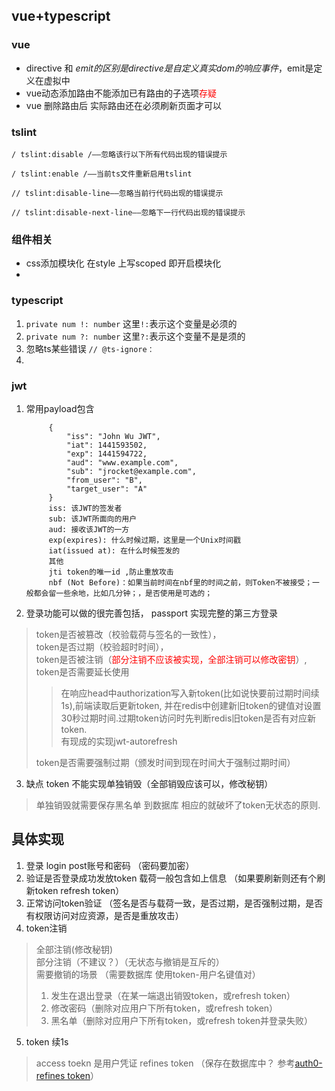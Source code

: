 ## vue+typescript
### vue 
+ directive 和 $emit 的区别 是directive 是自定义真实dom的响应事件，$emit是定义在虚拟中
+ vue动态添加路由不能添加已有路由的子选项<span style="color: red">存疑</span>
+ vue 删除路由后 实际路由还在必须刷新页面才可以

### tslint
`/ tslint:disable /——忽略该行以下所有代码出现的错误提示`

`/ tslint:enable /——当前ts文件重新启用tslint`

`// tslint:disable-line——忽略当前行代码出现的错误提示`

`// tslint:disable-next-line——忽略下一行代码出现的错误提示`
### 组件相关
+ css添加模块化 在style 上写scoped 即开启模块化
+ 


### typescript
1. `private num !: number` 这里`!:`表示这个变量是必须的
2. `private num ?: number` 这里`?:`表示这个变量不是是须的
3. 忽略ts某些错误 `// @ts-ignore：`
4. 

### jwt
1. 常用payload包含

            {
                "iss": "John Wu JWT",
                "iat": 1441593502,
                "exp": 1441594722,
                "aud": "www.example.com",
                "sub": "jrocket@example.com",
                "from_user": "B",
                "target_user": "A"
            }
            iss: 该JWT的签发者
            sub: 该JWT所面向的用户
            aud: 接收该JWT的一方
            exp(expires): 什么时候过期，这里是一个Unix时间戳
            iat(issued at): 在什么时候签发的
            其他
            jti token的唯一id ,防止重放攻击
            nbf (Not Before)：如果当前时间在nbf里的时间之前，则Token不被接受；一般都会留一些余地，比如几分钟；，是否使用是可选的；

2. 登录功能可以做的很完善包括， passport 实现完整的第三方登录 
> token是否被篡改（校验载荷与签名的一致性），     
> token是否过期（校验超时时间），   
> token是否被注销（<span style="color: red">部分注销不应该被实现，全部注销可以修改密钥</span>）,    
> token是否需要延长使用
>> 在响应head中authorization写入新token(比如说快要前过期时间续1s),前端读取后更新token,
>> 并在redis中创建新旧token的键值对设置30秒过期时间.过期token访问时先判断redis旧token是否有对应新token.     
>> 有现成的实现jwt-autorefresh
> 
> token是否需要强制过期（颁发时间到现在时间大于强制过期时间）

3. 缺点 token 不能实现单独销毁（全部销毁应该可以，修改秘钥）
> 单独销毁就需要保存黑名单 到数据库 相应的就破坏了token无状态的原则.

## 具体实现
1. 登录 login post账号和密码 （密码要加密）
2. 验证是否登录成功发放token 载荷一般包含如上信息 （如果要刷新则还有个刷新token refresh token）
3. 正常访问token验证 （签名是否与载荷一致，是否过期，是否强制过期，是否有权限访问对应资源，是否是重放攻击）
4. token注销
> 全部注销(修改秘钥)   
> 部分注销（不建议？）（无状态与撤销是互斥的）   
> 需要撤销的场景 （需要数据库 使用token-用户名键值对）   
>  1. 发生在退出登录（在某一端退出销毁token，或refresh token）   
>  2. 修改密码（删除对应用户下所有token，或refresh token）   
>  3. 黑名单（删除对应用户下所有token，或refresh token并登录失败）

5.  token 续1s
> access toekn 是用户凭证
> refines token （保存在数据库中？ 参考[auth0-refines token](https://auth0.com/docs/tokens/refresh-token/current)）




















